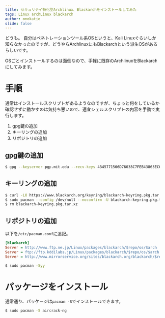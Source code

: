 ```yaml
---
title: セキュリテイ特化型Archlinux、Blackarchをインストールしてみた
tags: Linux archLinux blackarch
author: onokatio
slide: false
---
```

どうも。
自分はペネトレーションツール系OSというと、Kali Linuxぐらいしか知らなかったのですが、どうやらArchlinuxにもBlackarchという派生OSがあるらしいです。

OSごとインストールするのは面倒なので、手軽に既存のArchlinuxをBlackarchにしてみます。

# 手順

通常はインストールスクリプトがあるようなのですが、ちょっと何をしているか確認せずに動かすのは気持ち悪いので、適宜シェルスクリプトの内容を手動で実行します。

1. gpg鍵の追加
2. キーリングの追加
3. リポジトリの追加

## gpg鍵の追加

```bash
$ gpg --keyserver pgp.mit.edu --recv-keys 4345771566D76038C7FEB43863EC0ADBEA87E4E3
```

## キーリングの追加

```bash
$ curl -LO https://www.blackarch.org/keyring/blackarch-keyring.pkg.tar.xz
$ sudo pacman --config /dev/null --noconfirm -U blackarch-keyring.pkg.tar.xz
$ rm blackarch-keyring.pkg.tar.xz
```

## リポジトリの追加

以下を`/etc/pacman.conf`に追記。

```ini
[blackarch]
Server = http://www.ftp.ne.jp/Linux/packages/blackarch/$repo/os/$arch
Server = ftp://ftp.kddilabs.jp/Linux/packages/blackarch/$repo/os/$arch
Server = http://www.mirrorservice.org/sites/blackarch.org/blackarch/$repo/os/$arch
```

```bash
$ sudo pacman -Syy
```

# パッケージをインストール

通常通り、パッケージは`pacman -S`でインストールできます。

```bash
$ sudo pacman -S aircrack-ng
```

